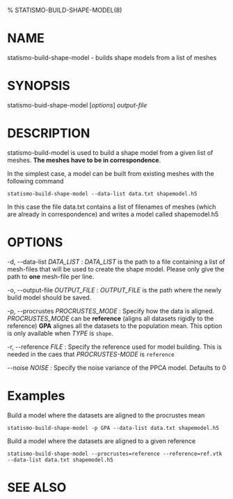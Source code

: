 % STATISMO-BUILD-SHAPE-MODEL(8)

# NAME

statismo-build-shape-model - builds shape models from a list of meshes

# SYNOPSIS

statismo-buid-shape-model [*options*] *output-file*

# DESCRIPTION

statismo-build-model is used to build a shape model from a given list of meshes. 
**The meshes have to be in correspondence**.

In the simplest case, a model can be built from existing meshes with the following command

    statismo-build-shape-model --data-list data.txt shapemodel.h5

In this case the file data.txt contains a list of filenames of meshes (which are already in correspondence) and writes a model called shapemodel.h5

# OPTIONS

-d, \--data-list *DATA_LIST*
:	*DATA_LIST* is the path to a file containing a list of mesh-files that will be used to create the shape model. Please only give the path to **one** mesh-file per line.

-o, \--output-file *OUTPUT_FILE*
:	*OUTPUT_FILE* is the path where the newly build model should be saved.

-p, \--procrustes *PROCRUSTES_MODE*
:	Specify how the data is aligned. *PROCRUSTES_MODE* can be **reference** (aligns all datasets rigidly to the reference) **GPA** alignes all the datasets to the population mean. This option is only available when *TYPE* is `shape`.

-r, \--reference *FILE* 
:	Specify the reference used for model building. This is needed in the caes that *PROCRUSTES-MODE* is `reference`

--noise *NOISE*
:	Specify the noise variance of the PPCA model. Defaults to 0

 <!---
\--auto-noise 
:	Estimate noise directly from dropped components.
--->
 
# Examples 
Build a model where the datasets are aligned to the procrustes mean

    statismo-build-shape-model -p GPA --data-list data.txt shapemodel.h5

Build a model where the datasets are aligned to a given reference

    statismo-build-shape-model --procrustes=reference --reference=ref.vtk --data-list data.txt shapemodel.h5


# SEE ALSO

